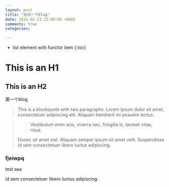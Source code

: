 ```yaml
---
layout: post
title: "测试一下blog"
date: 2015-02-23 22:00:00 +0800
comments: true
categories: 

---
```

* list element with functor item
{:toc}

This is an H1
=============

This is an H2
-------------

第一个blog

> This is a blockquote with two paragraphs. Lorem ipsum dolor sit amet,
> consectetuer adipiscing elit. Aliquam hendrerit mi posuere lectus.
<!--more-->
> > Vestibulum enim wisi, viverra nec, fringilla in, laoreet vitae, risus.
> 
> Donec sit amet nisl. Aliquam semper ipsum sit amet velit. Suspendisse
> id sem consectetuer libero luctus adipiscing.

### fjeiwpq ###

test aaa

 id sem consectetuer libero luctus adipiscing.
